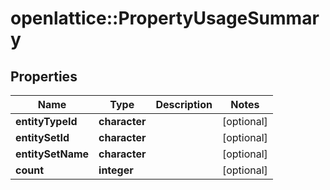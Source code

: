 # openlattice::PropertyUsageSummary

## Properties
Name | Type | Description | Notes
------------ | ------------- | ------------- | -------------
**entityTypeId** | **character** |  | [optional] 
**entitySetId** | **character** |  | [optional] 
**entitySetName** | **character** |  | [optional] 
**count** | **integer** |  | [optional] 


